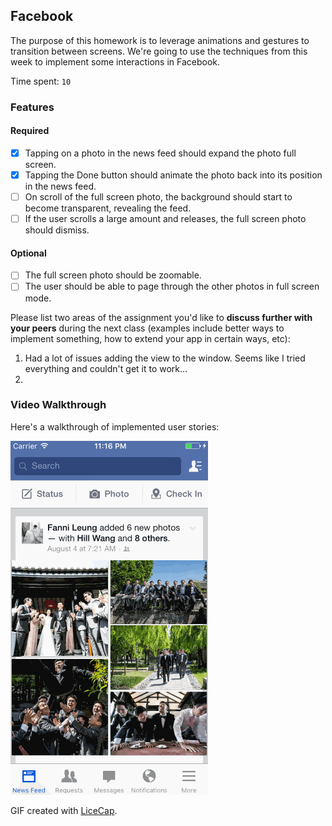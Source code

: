## Facebook

The purpose of this homework is to leverage animations and gestures to transition between screens. We're going to use the techniques from this week to implement some interactions in Facebook.

Time spent: `10`

### Features

#### Required

- [x] Tapping on a photo in the news feed should expand the photo full screen.
- [x] Tapping the Done button should animate the photo back into its position in the news feed.
- [ ] On scroll of the full screen photo, the background should start to become transparent, revealing the feed.
- [ ] If the user scrolls a large amount and releases, the full screen photo should dismiss.

#### Optional

- [ ] The full screen photo should be zoomable.
- [ ] The user should be able to page through the other photos in full screen mode.

Please list two areas of the assignment you'd like to **discuss further with your peers** during the next class (examples include better ways to implement something, how to extend your app in certain ways, etc):

1. Had a lot of issues adding the view to the window. Seems like I tried everything and couldn't get it to work...
2. 

### Video Walkthrough 

Here's a walkthrough of implemented user stories:

<img src='demo_facebook.gif' title='Video Walkthrough' width='' alt='Video Walkthrough' />

GIF created with [LiceCap](http://www.cockos.com/licecap/).

